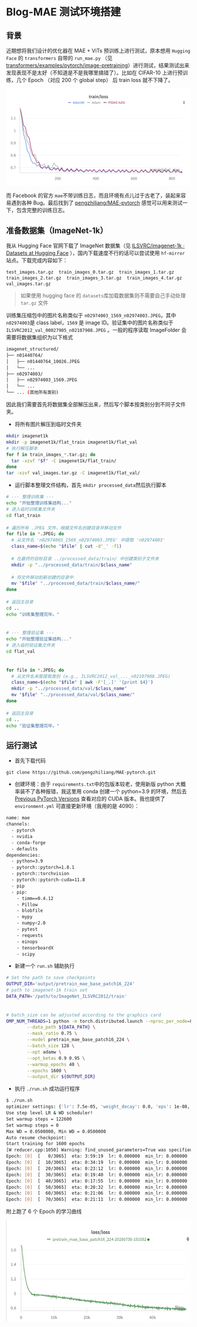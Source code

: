 # Blog-MAE 测试环境搭建

## 背景

近期想将我们设计的优化器在 MAE + ViTs 预训练上进行测试，原本想用 `Hugging Face`​ 的 `transformers`​ 自带的 `run_mae.py`​ （见 [transformers/examples/pytorch/image-pretraining](https://github.com/huggingface/transformers/tree/main/examples/pytorch/image-pretraining)）进行测试，结果测试出来发现表现不是太好（不知道是不是我哪里搞错了）。比如在 CIFAR-10 上进行预训练，几个 Epoch （对应 200 个 global step） 后 train loss 就不下降了。

![train-loss-mae-vit-cifar10-epoch50](assets/train-loss-mae-vit-cifar10-epoch50-20250730091452-ntqwezp.png)​

而 Facebook 的官方 `mae`​ 不带训练日志，而且环境有点儿过于古老了，装起来容易遇到各种 Bug。最后找到了 [pengzhiliang/MAE-pytorch](https://github.com/pengzhiliang/MAE-pytorch) 感觉可以用来测试一下，包含完整的训练日志。

## 准备数据集（ImageNet-1k）

我从 Hugging Face 官网下载了 ImageNet 数据集（见 [ILSVRC/imagenet-1k · Datasets at Hugging Face](https://huggingface.co/datasets/ILSVRC/imagenet-1k) ），国内下载速度不行的话可以尝试使用 `hf-mirror`​ 站点。下载完成内容如下：

```
test_images.tar.gz  train_images_0.tar.gz  train_images_1.tar.gz  train_images_2.tar.gz  train_images_3.tar.gz  train_images_4.tar.gz  val_images.tar.gz
```

> 如果使用 hugging face 的 `datasets`​ 库加载数据集则不需要自己手动处理 `tar.gz`​ 文件

训练集压缩包中的图片名称类似于 `n02974003_1569_n02974003.JPEG`​，其中 `n02974003`​ 是 class label，`1569`​ 是 image ID。验证集中的图片名称类似于 `ILSVRC2012_val_00027905_n02107908.JPEG`​ 。一般的程序读取 ImageFolder 会需要将数据集组织为以下格式

```bash
imagenet_structured/
├── n01440764/
│   ├── n01440764_10026.JPEG
│   └── ...
├── n02974003/
│   ├── n02974003_1569.JPEG
│   └── ...
└── ... (其他所有类别)
```

因此我们需要首先将数据集全部解压出来，然后写个脚本按类别分到不同子文件夹。

- 将所有图片解压到临时文件夹

```bash
mkdir imagenet1k
mkdir -p imagenet1k/flat_train imagenet1k/flat_val
# 执行解压脚本
for f in train_images_*.tar.gz; do
  tar -xzvf "$f" -C imagenet1k/flat_train/
done
tar -xzvf val_images.tar.gz -C imagenet1k/flat_val/
```

- 运行脚本整理文件结构，首先 `mkdir processed_data`​ 然后执行脚本

```bash
# --- 整理训练集 ---
echo "开始整理训练集结构..."
# 进入临时训练集文件夹
cd flat_train

# 遍历所有 .JPEG 文件，根据文件名创建目录并移动文件
for file in *.JPEG; do
  # 从文件名 'n02974003_1569_n02974003.JPEG' 中提取 'n02974003'
  class_name=$(echo "$file" | cut -d'_' -f1)
  
  # 在最终的目标目录 ../processed_data/train/ 中创建类别子文件夹
  mkdir -p "../processed_data/train/$class_name"
  
  # 将文件移动到新创建的目录中
  mv "$file" "../processed_data/train/$class_name/"
done

# 返回主目录
cd ..
echo "训练集整理完毕。"


# --- 整理验证集 ---
echo "开始整理验证集结构..."
# 进入临时验证集文件夹
cd flat_val


for file in *.JPEG; do
  # 从文件名末尾提取类别 (e.g., ILSVRC2012_val_..._n02107908.JPEG)
  class_name=$(echo "$file" | awk -F'[_.]' '{print $4}')
  mkdir -p "../processed_data/val/$class_name"
  mv "$file" "../processed_data/val/$class_name/"
done

# 返回主目录
cd ..
echo "验证集整理完毕。"
```

## 运行测试

- 首先下载代码

```
git clone https://github.com/pengzhiliang/MAE-pytorch.git
```

- 创建环境：由于 `requirements.txt`​ 中的包版本较老，使用新版 python 大概率装不了各种报错，我这里用 conda 创建一个 python=3.9 的环境，然后去 [Previous PyTorch Versions](https://pytorch.org/get-started/previous-versions/) 查看对应的 CUDA 版本。我也提供了 `environment.yml`​ 可直接更新环境（我用的是 4090）：

```bash
name: mae
channels:
  - pytorch
  - nvidia
  - conda-forge
  - defaults
dependencies:
  - python=3.9
  - pytorch::pytorch=1.8.1
  - pytorch::torchvision
  - pytorch::pytorch-cuda=11.8
  - pip
  - pip:
    - timm==0.4.12
    - Pillow
    - blobfile
    - mypy
    - numpy<2.0
    - pytest
    - requests
    - einops
    - tensorboardX
    - scipy
```

- 新建一个 `run.sh`​ 辅助执行

```bash
# Set the path to save checkpoints
OUTPUT_DIR='output/pretrain_mae_base_patch16_224'
# path to imagenet-1k train set
DATA_PATH='/path/to/ImageNet_ILSVRC2012/train'


# batch_size can be adjusted according to the graphics card
OMP_NUM_THREADS=1 python -m torch.distributed.launch --nproc_per_node=8 run_mae_pretraining.py \
        --data_path ${DATA_PATH} \
        --mask_ratio 0.75 \
        --model pretrain_mae_base_patch16_224 \
        --batch_size 128 \
        --opt adamw \
        --opt_betas 0.9 0.95 \
        --warmup_epochs 40 \
        --epochs 1600 \
        --output_dir ${OUTPUT_DIR}
```

- 执行 `./run.sh`​ 成功运行程序

```bash
$ ./run.sh                                                                                                                                                                                     (mae) 
optimizer settings: {'lr': 7.5e-05, 'weight_decay': 0.0, 'eps': 1e-08, 'betas': [0.9, 0.95]}
Use step level LR & WD scheduler!
Set warmup steps = 122600
Set warmup steps = 0
Max WD = 0.0500000, Min WD = 0.0500000
Auto resume checkpoint: 
Start training for 1600 epochs
[W reducer.cpp:1050] Warning: find_unused_parameters=True was specified in DDP constructor, but did not find any unused parameters. This flag results in an extra traversal of the autograd graph every iteration, which can adversely affect performance. If your model indeed never has any unused parameters, consider turning this flag off. Note that this warning may be a false positive your model has flow control causing later iterations to have unused parameters. (function operator())
Epoch: [0]  [   0/3065]  eta: 3:59:19  lr: 0.000000  min_lr: 0.000000  loss: 1.6757 (1.6757)  loss_scale: 65536.0000 (65536.0000)  weight_decay: 0.0500 (0.0500)  grad_norm: 2.4795 (2.4795)  time: 4.6849  data: 3.0511  max mem: 6911
Epoch: [0]  [  10/3065]  eta: 0:34:19  lr: 0.000000  min_lr: 0.000000  loss: 1.6727 (1.6722)  loss_scale: 65536.0000 (65536.0000)  weight_decay: 0.0500 (0.0500)  grad_norm: 2.4795 (2.4770)  time: 0.6740  data: 0.3446  max mem: 8010
Epoch: [0]  [  20/3065]  eta: 0:23:12  lr: 0.000000  min_lr: 0.000000  loss: 1.6720 (1.6713)  loss_scale: 65536.0000 (65536.0000)  weight_decay: 0.0500 (0.0500)  grad_norm: 2.4731 (2.4757)  time: 0.2458  data: 0.0447  max mem: 8010
Epoch: [0]  [  30/3065]  eta: 0:19:40  lr: 0.000000  min_lr: 0.000000  loss: 1.6711 (1.6712)  loss_scale: 65536.0000 (65536.0000)  weight_decay: 0.0500 (0.0500)  grad_norm: 2.4731 (2.4737)  time: 0.2321  data: 0.0290  max mem: 8010
Epoch: [0]  [  40/3065]  eta: 0:17:55  lr: 0.000000  min_lr: 0.000000  loss: 1.6698 (1.6707)  loss_scale: 65536.0000 (65536.0000)  weight_decay: 0.0500 (0.0500)  grad_norm: 2.4698 (2.4723)  time: 0.2486  data: 0.0466  max mem: 8010
Epoch: [0]  [  50/3065]  eta: 0:20:32  lr: 0.000000  min_lr: 0.000000  loss: 1.6684 (1.6703)  loss_scale: 65536.0000 (65536.0000)  weight_decay: 0.0500 (0.0500)  grad_norm: 2.4694 (2.4712)  time: 0.4394  data: 0.2366  max mem: 8010
Epoch: [0]  [  60/3065]  eta: 0:21:06  lr: 0.000000  min_lr: 0.000000  loss: 1.6665 (1.6693)  loss_scale: 65536.0000 (65536.0000)  weight_decay: 0.0500 (0.0500)  grad_norm: 2.4636 (2.4694)  time: 0.5570  data: 0.3525  max mem: 8010
Epoch: [0]  [  70/3065]  eta: 0:21:11  lr: 0.000000  min_lr: 0.000000  loss: 1.6646 (1.6685)  loss_scale: 65536.0000 (65536.0000)  weight_decay: 0.0500 (0.0500)  grad_norm: 2.4563 (2.4678)  time: 0.4655  data: 0.2640  max mem: 8010
```

附上跑了 6 个 Epoch 的学习曲线

![image](assets/image-20250730163459-w40dw7h.png)​

‍

